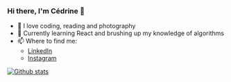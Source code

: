 ### Hi there, I'm Cédrine 👋

- 🔭 I love coding, reading and photography 
- 🌱 Currently learning React and brushing up my knowledge of algorithms
- 📫 Where to find me: 
  - [LinkedIn](https://www.linkedin.com/in/cedrinemonnet/)
  - [Instagram](https://www.instagram.com/spioupiou/)

[![Github stats](https://github-readme-stats.vercel.app/api?username=spioupiou&count_private=true&hide=contribs,stars&show_icons=true&theme=radical&hide_rank=false)](https://github.com/anuraghazra/github-readme-stats)
